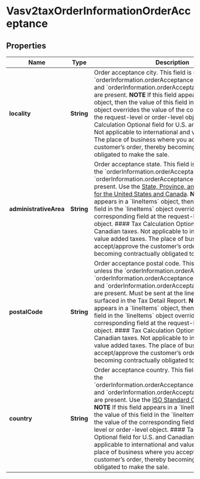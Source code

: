 
# Vasv2taxOrderInformationOrderAcceptance

## Properties
Name | Type | Description | Notes
------------ | ------------- | ------------- | -------------
**locality** | **String** | Order acceptance city. This field is not used unless the &#x60;orderInformation.orderAcceptance.administrativeArea&#x60; and &#x60;orderInformation.orderAcceptance.country&#x60; fields are present.  **NOTE** If this field appears in a &#x60;lineItems&#x60; object, then the value of this field in the &#x60;lineItems&#x60; object overrides the value of the corresponding field at the request-level or order-level object.  #### Tax Calculation Optional field for U.S. and Canadian taxes. Not applicable to international and value added taxes. The place of business where you accept/approve the customer’s order, thereby becoming contractually obligated to make the sale.  |  [optional]
**administrativeArea** | **String** | Order acceptance state. This field is not used unless the &#x60;orderInformation.orderAcceptance.locality&#x60; and &#x60;orderInformation.orderAcceptance.country&#x60; fields are present. Use the [State, Province, and Territory Codes for the United States and Canada](https://developer.cybersource.com/library/documentation/sbc/quickref/states_and_provinces.pdf).  **NOTE** If this field appears in a &#x60;lineItems&#x60; object, then the value of this field in the &#x60;lineItems&#x60; object overrides the value of the corresponding field at the request-level or order-level object.  #### Tax Calculation Optional field for U.S. and Canadian taxes. Not applicable to international and value added taxes. The place of business where you accept/approve the customer’s order, thereby becoming contractually obligated to make the sale.  |  [optional]
**postalCode** | **String** | Order acceptance postal code. This field is not used unless the &#x60;orderInformation.orderAcceptance.locality&#x60;, &#x60;orderInformation.orderAcceptance.administrativeArea&#x60;, and &#x60;orderInformation.orderAcceptance.country&#x60; fields are present. Must be sent at the line or offer level to be surfaced in the Tax Detail Report.  **NOTE** If this field appears in a &#x60;lineItems&#x60; object, then the value of this field in the &#x60;lineItems&#x60; object overrides the value of the corresponding field at the request-level or order-level object.  #### Tax Calculation Optional field for U.S. and Canadian taxes. Not applicable to international and value added taxes. The place of business where you accept/approve the customer’s order, thereby becoming contractually obligated to make the sale.  |  [optional]
**country** | **String** | Order acceptance country. This field is not used unless the &#x60;orderInformation.orderAcceptance.administrativeArea&#x60; and &#x60;orderInformation.orderAcceptance.locality&#x60; fields are present. Use the [ISO Standard Country Codes.](http://apps.cybersource.com/library/documentation/sbc/quickref/countries_alpha_list.pdf)  **NOTE** If this field appears in a &#x60;lineItems&#x60; object, then the value of this field in the &#x60;lineItems&#x60; object overrides the value of the corresponding field at the request-level or order-level object.  #### Tax Calculation Optional field for U.S. and Canadian taxes. Not applicable to international and value added taxes. The place of business where you accept/approve the customer’s order, thereby becoming contractually obligated to make the sale.  |  [optional]



